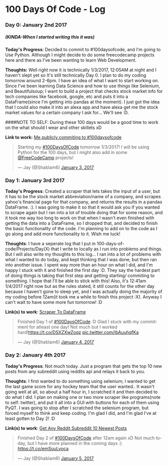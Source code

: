 # 100 Days Of Code - Log


### Day 0: January 2nd 2017
##### (KINDA-When I started writing this it was)

**Today's Progress**: Decided to commit to #100daysofcode, and I'm going to Use Python. Although I might decide to do some freecodecamp projects here and there as I've been wanting to learn Web Development.

**Thoughts:** Well right now it is technically 1/3/2017, 12:05AM at night and I haven't slept yet so It's still technically Day 0. I plan to do my coding tomorrow around 2-6pm. I have an idea of what I want to start working on. Since I've been learning Data Science and how to use things like Selenium, and Beautifulsoup; I want to build a project that checks stock market info for tech companies like facebook, google, etc and puts it into a DataFrame(since I'm getting into pandas at the moment). I just got the idea that I could also make it into an alexa app and have alexa get me the stock market values for a certain company I ask for... We'll see :D. 

####NOTE TO SELF: During these 100 days would be a good time to work on the what should I wear and other skillets xD

**Link to work:** [Me publicly commiting to #100daysofcode](https://twitter.com/Shablam6/status/816144867432734720)

<blockquote class="twitter-tweet" data-lang="en"><p lang="en" dir="ltr">Starting my <a href="https://twitter.com/hashtag/100DaysOfCode?src=hash">#100DaysOfCode</a> tomorrow 1/3/2017! I will be using Python for the 100 days, but I might also add in some <a href="https://twitter.com/FreeCodeCamp">@FreeCodeCamp</a> projects!</p>&mdash; Jay (@Shablam6) <a href="https://twitter.com/Shablam6/status/816144867432734720">January 3, 2017</a></blockquote>
<script async src="//platform.twitter.com/widgets.js" charset="utf-8"></script>

### Day 1: January 3rd 2017

**Today's Progress**: Created a scraper that lets takes the input of a user, but it has to be the stock market abbreviation/name of a company, and scrapes yahoo's financial page for that company, and returns the results in a pandas DataFrame. :). I was going to make it so that it would ask you if you wanted to scrape again but I ran into a lot of trouble doing that for some reason, and it took me way too long to work on that when I wasn't even finished with getting the data into a DataFrame, so I dropped that, and decided to finish the basic functionality of the code. I'm planning to add on to the code as I go along and add more functionality to it. Wish me luck!

**Thoughts**: I have a seperate log that I put in 100-days-of-code/Projects/Day(X) that I write to locally as I run into problems and things. But I will also write my thoughts to this log... I ran into a lot of problems with what I wanted to do today, and kept thinking that I was done, but then ran into another issue. I spent way more than an hour on what I did, and I'm happy I stuck with it and finished the first day :D. They say the hardest part of doing things is taking that first step and getting starting/ commiting to something. I hope that I'll be able to stick with this! Also, it's 12:41am 1/4/2017 right now but as the rules stated, it still counts for the other day because I haven't gone to sleep yet, and I was actually doing the majority of my coding before 12am(it took me a while to finish this project :X). Anyway I can't wait to have some more fun tomorrow! :D

**Link(s) to work**: [Scraper To DataFrame](https://gist.github.com/JayBk/ca177a944edc3a89704d04aa031795c3)

<blockquote class="twitter-tweet" data-lang="en"><p lang="en" dir="ltr">Finished Day 1 of <a href="https://twitter.com/hashtag/100DaysOfCode?src=hash">#100DaysOfCode</a> :D Glad I stuck with my commitment for atleast one day! Not much but I worked hard!<a href="https://t.co/DSXZXwZoqz">https://t.co/DSXZXwZoqz</a> <a href="https://t.co/IbAuuhqfKa">pic.twitter.com/IbAuuhqfKa</a></p>&mdash; Jay (@Shablam6) <a href="https://twitter.com/Shablam6/status/816522316070973440">January 4, 2017</a></blockquote>
<script async src="//platform.twitter.com/widgets.js" charset="utf-8"></script>

### Day 2: January 4th 2017

**Today's Progress**: Not much today. Just a program that gets the top 10 new posts from any subreddit using reddits api and relays it back to you.

**Thoughts**: I first wanted to do something using selenium; I wanted to get the last game score for any hockey team that the user wanted.. It wasn't going well at all, so about a half hour in, I scratched it and then decided to do what I did. I plan on making one or two more scraper like programs(note to self: twitter), and put it all into a GUI with buttons for each of them using PyQT. I was going to stop after I scratched the selenium program, but forced myself to think and keep coding. I'm glad I did, and I'm glad I've at least gotten to Day 2! :D

**Link(s) to work**: [Get Any Reddit Subreddit 10 Newest Posts](https://gist.github.com/JayBk/02163ac2b69fd80c9a5b615c4fa884d0)

<blockquote class="twitter-tweet" data-lang="en"><p lang="en" dir="ltr">Finished Day 2 of <a href="https://twitter.com/hashtag/100DaysOfCode?src=hash">#100DaysOfCode</a> after 12am again xD Not much today, but I have more planned in the coming days :) <a href="https://t.co/emSuuLvoca">https://t.co/emSuuLvoca</a></p>&mdash; Jay (@Shablam6) <a href="https://twitter.com/Shablam6/status/816907688626049024">January 5, 2017</a></blockquote>
<script async src="//platform.twitter.com/widgets.js" charset="utf-8"></script>
